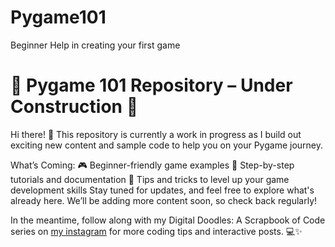 # Pygame101
Beginner Help in creating your first game

# 🚧 Pygame 101 Repository – Under Construction 🚧

Hi there! 👋 This repository is currently a work in progress as I build out exciting new content and sample code to help you on your Pygame journey.

What’s Coming:
🎮 Beginner-friendly game examples
📖 Step-by-step tutorials and documentation
🚀 Tips and tricks to level up your game development skills
Stay tuned for updates, and feel free to explore what's already here. We’ll be adding more content soon, so check back regularly!

In the meantime, follow along with my Digital Doodles: A Scrapbook of Code series on [my instagram](https://www.instagram.com/anwulicreates?utm_source=ig_web_button_share_sheet&igsh=ZDNlZDc0MzIxNw==) for more coding tips and interactive posts. 💻✨
